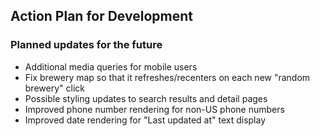 ## Action Plan for Development

### Planned updates for the future
* Additional media queries for mobile users
* Fix brewery map so that it refreshes/recenters on each new "random brewery" click
* Possible styling updates to search results and detail pages
* Improved phone number rendering for non-US phone numbers
* Improved date rendering for "Last updated at" text display
